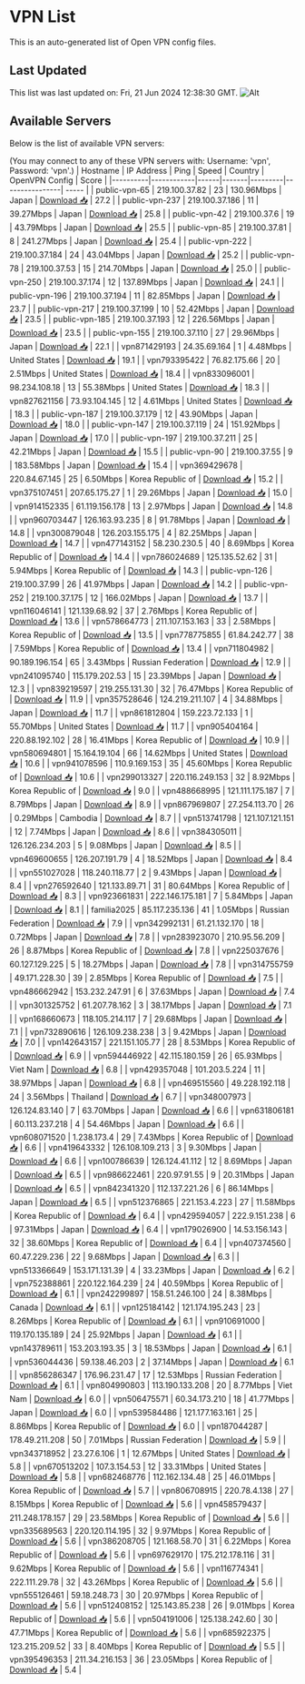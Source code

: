 # VPN List

This is an auto-generated list of Open VPN config files.

## Last Updated

This list was last updated on: Fri, 21 Jun 2024 12:38:30 GMT.
![Alt](https://repobeats.axiom.co/api/embed/186b98318ef1479477931607c1ad7d823f12451f.svg "Repobeats analytics image")

## Available Servers

Below is the list of available VPN servers:

(You may connect to any of these VPN servers with: Username: 'vpn', Password: 'vpn'.)
| Hostname | IP Address | Ping | Speed | Country | OpenVPN Config | Score |
|----------|------------|------|-------|---------|----------------| ----- |
| public-vpn-65 | 219.100.37.82 | 23 | 130.96Mbps | Japan | [Download 📥](./configs/server_0_JP.ovpn) | 27.2 |
| public-vpn-237 | 219.100.37.186 | 11 | 39.27Mbps | Japan | [Download 📥](./configs/server_1_JP.ovpn) | 25.8 |
| public-vpn-42 | 219.100.37.6 | 19 | 43.79Mbps | Japan | [Download 📥](./configs/server_2_JP.ovpn) | 25.5 |
| public-vpn-85 | 219.100.37.81 | 8 | 241.27Mbps | Japan | [Download 📥](./configs/server_3_JP.ovpn) | 25.4 |
| public-vpn-222 | 219.100.37.184 | 24 | 43.04Mbps | Japan | [Download 📥](./configs/server_4_JP.ovpn) | 25.2 |
| public-vpn-78 | 219.100.37.53 | 15 | 214.70Mbps | Japan | [Download 📥](./configs/server_5_JP.ovpn) | 25.0 |
| public-vpn-250 | 219.100.37.174 | 12 | 137.89Mbps | Japan | [Download 📥](./configs/server_6_JP.ovpn) | 24.1 |
| public-vpn-196 | 219.100.37.194 | 11 | 82.85Mbps | Japan | [Download 📥](./configs/server_7_JP.ovpn) | 23.7 |
| public-vpn-217 | 219.100.37.199 | 10 | 52.42Mbps | Japan | [Download 📥](./configs/server_8_JP.ovpn) | 23.5 |
| public-vpn-185 | 219.100.37.193 | 12 | 226.56Mbps | Japan | [Download 📥](./configs/server_9_JP.ovpn) | 23.5 |
| public-vpn-155 | 219.100.37.110 | 27 | 29.96Mbps | Japan | [Download 📥](./configs/server_10_JP.ovpn) | 22.1 |
| vpn871429193 | 24.35.69.164 | 1 | 4.48Mbps | United States | [Download 📥](./configs/server_11_US.ovpn) | 19.1 |
| vpn793395422 | 76.82.175.66 | 20 | 2.51Mbps | United States | [Download 📥](./configs/server_12_US.ovpn) | 18.4 |
| vpn833096001 | 98.234.108.18 | 13 | 55.38Mbps | United States | [Download 📥](./configs/server_13_US.ovpn) | 18.3 |
| vpn827621156 | 73.93.104.145 | 12 | 4.61Mbps | United States | [Download 📥](./configs/server_14_US.ovpn) | 18.3 |
| public-vpn-187 | 219.100.37.179 | 12 | 43.90Mbps | Japan | [Download 📥](./configs/server_15_JP.ovpn) | 18.0 |
| public-vpn-147 | 219.100.37.119 | 24 | 151.92Mbps | Japan | [Download 📥](./configs/server_16_JP.ovpn) | 17.0 |
| public-vpn-197 | 219.100.37.211 | 25 | 42.21Mbps | Japan | [Download 📥](./configs/server_17_JP.ovpn) | 15.5 |
| public-vpn-90 | 219.100.37.55 | 9 | 183.58Mbps | Japan | [Download 📥](./configs/server_18_JP.ovpn) | 15.4 |
| vpn369429678 | 220.84.67.145 | 25 | 6.50Mbps | Korea Republic of | [Download 📥](./configs/server_19_KR.ovpn) | 15.2 |
| vpn375107451 | 207.65.175.27 | 1 | 29.26Mbps | Japan | [Download 📥](./configs/server_20_JP.ovpn) | 15.0 |
| vpn914152335 | 61.119.156.178 | 13 | 2.97Mbps | Japan | [Download 📥](./configs/server_21_JP.ovpn) | 14.8 |
| vpn960703447 | 126.163.93.235 | 8 | 91.78Mbps | Japan | [Download 📥](./configs/server_22_JP.ovpn) | 14.8 |
| vpn300879048 | 126.203.155.175 | 4 | 82.25Mbps | Japan | [Download 📥](./configs/server_23_JP.ovpn) | 14.7 |
| vpn477143152 | 58.230.230.5 | 40 | 8.69Mbps | Korea Republic of | [Download 📥](./configs/server_24_KR.ovpn) | 14.4 |
| vpn786024689 | 125.135.52.62 | 31 | 5.94Mbps | Korea Republic of | [Download 📥](./configs/server_25_KR.ovpn) | 14.3 |
| public-vpn-126 | 219.100.37.99 | 26 | 41.97Mbps | Japan | [Download 📥](./configs/server_26_JP.ovpn) | 14.2 |
| public-vpn-252 | 219.100.37.175 | 12 | 166.02Mbps | Japan | [Download 📥](./configs/server_27_JP.ovpn) | 13.7 |
| vpn116046141 | 121.139.68.92 | 37 | 2.76Mbps | Korea Republic of | [Download 📥](./configs/server_28_KR.ovpn) | 13.6 |
| vpn578664773 | 211.107.153.163 | 33 | 2.58Mbps | Korea Republic of | [Download 📥](./configs/server_29_KR.ovpn) | 13.5 |
| vpn778775855 | 61.84.242.77 | 38 | 7.59Mbps | Korea Republic of | [Download 📥](./configs/server_30_KR.ovpn) | 13.4 |
| vpn711804982 | 90.189.196.154 | 65 | 3.43Mbps | Russian Federation | [Download 📥](./configs/server_31_RU.ovpn) | 12.9 |
| vpn241095740 | 115.179.202.53 | 15 | 23.39Mbps | Japan | [Download 📥](./configs/server_32_JP.ovpn) | 12.3 |
| vpn839219597 | 219.255.131.30 | 32 | 76.47Mbps | Korea Republic of | [Download 📥](./configs/server_33_KR.ovpn) | 11.9 |
| vpn357528646 | 124.219.211.107 | 4 | 34.88Mbps | Japan | [Download 📥](./configs/server_34_JP.ovpn) | 11.7 |
| vpn861812804 | 159.223.72.133 | 1 | 55.70Mbps | United States | [Download 📥](./configs/server_35_US.ovpn) | 11.7 |
| vpn905404164 | 220.88.192.102 | 28 | 16.41Mbps | Korea Republic of | [Download 📥](./configs/server_36_KR.ovpn) | 10.9 |
| vpn580694801 | 15.164.19.104 | 66 | 14.62Mbps | United States | [Download 📥](./configs/server_37_US.ovpn) | 10.6 |
| vpn941078596 | 110.9.169.153 | 35 | 45.60Mbps | Korea Republic of | [Download 📥](./configs/server_38_KR.ovpn) | 10.6 |
| vpn299013327 | 220.116.249.153 | 32 | 8.92Mbps | Korea Republic of | [Download 📥](./configs/server_39_KR.ovpn) | 9.0 |
| vpn488668995 | 121.111.175.187 | 7 | 8.79Mbps | Japan | [Download 📥](./configs/server_40_JP.ovpn) | 8.9 |
| vpn867969807 | 27.254.113.70 | 26 | 0.29Mbps | Cambodia | [Download 📥](./configs/server_41_KH.ovpn) | 8.7 |
| vpn513741798 | 121.107.121.151 | 12 | 7.74Mbps | Japan | [Download 📥](./configs/server_42_JP.ovpn) | 8.6 |
| vpn384305011 | 126.126.234.203 | 5 | 9.08Mbps | Japan | [Download 📥](./configs/server_43_JP.ovpn) | 8.5 |
| vpn469600655 | 126.207.191.79 | 4 | 18.52Mbps | Japan | [Download 📥](./configs/server_44_JP.ovpn) | 8.4 |
| vpn551027028 | 118.240.118.77 | 2 | 9.43Mbps | Japan | [Download 📥](./configs/server_45_JP.ovpn) | 8.4 |
| vpn276592640 | 121.133.89.71 | 31 | 80.64Mbps | Korea Republic of | [Download 📥](./configs/server_46_KR.ovpn) | 8.3 |
| vpn923661831 | 222.146.175.181 | 7 | 5.84Mbps | Japan | [Download 📥](./configs/server_47_JP.ovpn) | 8.1 |
| familia2025 | 85.117.235.136 | 41 | 1.05Mbps | Russian Federation | [Download 📥](./configs/server_48_RU.ovpn) | 7.9 |
| vpn342992131 | 61.21.132.170 | 18 | 0.72Mbps | Japan | [Download 📥](./configs/server_49_JP.ovpn) | 7.8 |
| vpn283923070 | 210.95.56.209 | 26 | 8.87Mbps | Korea Republic of | [Download 📥](./configs/server_50_KR.ovpn) | 7.8 |
| vpn225037676 | 60.127.129.225 | 5 | 18.27Mbps | Japan | [Download 📥](./configs/server_51_JP.ovpn) | 7.8 |
| vpn314755759 | 49.171.228.30 | 39 | 2.85Mbps | Korea Republic of | [Download 📥](./configs/server_52_KR.ovpn) | 7.5 |
| vpn486662942 | 153.232.247.91 | 6 | 37.63Mbps | Japan | [Download 📥](./configs/server_53_JP.ovpn) | 7.4 |
| vpn301325752 | 61.207.78.162 | 3 | 38.17Mbps | Japan | [Download 📥](./configs/server_54_JP.ovpn) | 7.1 |
| vpn168660673 | 118.105.214.117 | 7 | 29.68Mbps | Japan | [Download 📥](./configs/server_55_JP.ovpn) | 7.1 |
| vpn732890616 | 126.109.238.238 | 3 | 9.42Mbps | Japan | [Download 📥](./configs/server_56_JP.ovpn) | 7.0 |
| vpn142643157 | 221.151.105.77 | 28 | 8.53Mbps | Korea Republic of | [Download 📥](./configs/server_57_KR.ovpn) | 6.9 |
| vpn594446922 | 42.115.180.159 | 26 | 65.93Mbps | Viet Nam | [Download 📥](./configs/server_58_VN.ovpn) | 6.8 |
| vpn429357048 | 101.203.5.224 | 11 | 38.97Mbps | Japan | [Download 📥](./configs/server_59_JP.ovpn) | 6.8 |
| vpn469515560 | 49.228.192.118 | 24 | 3.56Mbps | Thailand | [Download 📥](./configs/server_60_TH.ovpn) | 6.7 |
| vpn348007973 | 126.124.83.140 | 7 | 63.70Mbps | Japan | [Download 📥](./configs/server_61_JP.ovpn) | 6.6 |
| vpn631806181 | 60.113.237.218 | 4 | 54.46Mbps | Japan | [Download 📥](./configs/server_62_JP.ovpn) | 6.6 |
| vpn608071520 | 1.238.173.4 | 29 | 7.43Mbps | Korea Republic of | [Download 📥](./configs/server_63_KR.ovpn) | 6.6 |
| vpn419643332 | 126.108.109.213 | 3 | 9.30Mbps | Japan | [Download 📥](./configs/server_64_JP.ovpn) | 6.6 |
| vpn100786639 | 126.124.41.112 | 12 | 8.69Mbps | Japan | [Download 📥](./configs/server_65_JP.ovpn) | 6.5 |
| vpn986622461 | 220.97.91.55 | 9 | 20.31Mbps | Japan | [Download 📥](./configs/server_66_JP.ovpn) | 6.5 |
| vpn842341320 | 112.137.221.26 | 6 | 86.14Mbps | Japan | [Download 📥](./configs/server_67_JP.ovpn) | 6.5 |
| vpn512376865 | 221.153.4.223 | 27 | 11.58Mbps | Korea Republic of | [Download 📥](./configs/server_68_KR.ovpn) | 6.4 |
| vpn429594057 | 222.9.151.238 | 6 | 97.31Mbps | Japan | [Download 📥](./configs/server_69_JP.ovpn) | 6.4 |
| vpn179026900 | 14.53.156.143 | 32 | 38.60Mbps | Korea Republic of | [Download 📥](./configs/server_70_KR.ovpn) | 6.4 |
| vpn407374560 | 60.47.229.236 | 22 | 9.68Mbps | Japan | [Download 📥](./configs/server_71_JP.ovpn) | 6.3 |
| vpn513366649 | 153.171.131.39 | 4 | 33.23Mbps | Japan | [Download 📥](./configs/server_72_JP.ovpn) | 6.2 |
| vpn752388861 | 220.122.164.239 | 24 | 40.59Mbps | Korea Republic of | [Download 📥](./configs/server_73_KR.ovpn) | 6.1 |
| vpn242299897 | 158.51.246.100 | 24 | 8.38Mbps | Canada | [Download 📥](./configs/server_74_CA.ovpn) | 6.1 |
| vpn125184142 | 121.174.195.243 | 23 | 8.26Mbps | Korea Republic of | [Download 📥](./configs/server_75_KR.ovpn) | 6.1 |
| vpn910691000 | 119.170.135.189 | 24 | 25.92Mbps | Japan | [Download 📥](./configs/server_76_JP.ovpn) | 6.1 |
| vpn143789611 | 153.203.193.35 | 3 | 18.53Mbps | Japan | [Download 📥](./configs/server_77_JP.ovpn) | 6.1 |
| vpn536044436 | 59.138.46.203 | 2 | 37.14Mbps | Japan | [Download 📥](./configs/server_78_JP.ovpn) | 6.1 |
| vpn856286347 | 176.96.231.47 | 17 | 12.53Mbps | Russian Federation | [Download 📥](./configs/server_79_RU.ovpn) | 6.1 |
| vpn804990803 | 113.190.133.208 | 20 | 8.77Mbps | Viet Nam | [Download 📥](./configs/server_80_VN.ovpn) | 6.0 |
| vpn506475571 | 60.34.173.210 | 18 | 41.77Mbps | Japan | [Download 📥](./configs/server_81_JP.ovpn) | 6.0 |
| vpn539584486 | 121.177.163.161 | 25 | 8.86Mbps | Korea Republic of | [Download 📥](./configs/server_82_KR.ovpn) | 6.0 |
| vpn187044287 | 178.49.211.208 | 50 | 7.01Mbps | Russian Federation | [Download 📥](./configs/server_83_RU.ovpn) | 5.9 |
| vpn343718952 | 23.27.6.106 | 1 | 12.67Mbps | United States | [Download 📥](./configs/server_84_US.ovpn) | 5.8 |
| vpn670513202 | 107.3.154.53 | 12 | 33.31Mbps | United States | [Download 📥](./configs/server_85_US.ovpn) | 5.8 |
| vpn682468776 | 112.162.134.48 | 25 | 46.01Mbps | Korea Republic of | [Download 📥](./configs/server_86_KR.ovpn) | 5.7 |
| vpn806708915 | 220.78.4.138 | 27 | 8.15Mbps | Korea Republic of | [Download 📥](./configs/server_87_KR.ovpn) | 5.6 |
| vpn458579437 | 211.248.178.157 | 29 | 23.58Mbps | Korea Republic of | [Download 📥](./configs/server_88_KR.ovpn) | 5.6 |
| vpn335689563 | 220.120.114.195 | 32 | 9.97Mbps | Korea Republic of | [Download 📥](./configs/server_89_KR.ovpn) | 5.6 |
| vpn386208705 | 121.168.58.70 | 31 | 6.22Mbps | Korea Republic of | [Download 📥](./configs/server_90_KR.ovpn) | 5.6 |
| vpn697629170 | 175.212.178.116 | 31 | 9.62Mbps | Korea Republic of | [Download 📥](./configs/server_91_KR.ovpn) | 5.6 |
| vpn116774341 | 222.111.29.78 | 32 | 43.26Mbps | Korea Republic of | [Download 📥](./configs/server_92_KR.ovpn) | 5.6 |
| vpn555126461 | 59.18.248.73 | 30 | 20.97Mbps | Korea Republic of | [Download 📥](./configs/server_93_KR.ovpn) | 5.6 |
| vpn512408152 | 125.143.85.238 | 26 | 9.01Mbps | Korea Republic of | [Download 📥](./configs/server_94_KR.ovpn) | 5.6 |
| vpn504191006 | 125.138.242.60 | 30 | 47.71Mbps | Korea Republic of | [Download 📥](./configs/server_95_KR.ovpn) | 5.6 |
| vpn685922375 | 123.215.209.52 | 33 | 8.40Mbps | Korea Republic of | [Download 📥](./configs/server_96_KR.ovpn) | 5.5 |
| vpn395496353 | 211.34.216.153 | 36 | 23.05Mbps | Korea Republic of | [Download 📥](./configs/server_97_KR.ovpn) | 5.4 |
